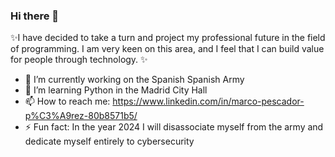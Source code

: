 ### Hi there 👋


 ✨I have decided to take a turn and project my professional future in the field of programming. I am very keen on this area, and I feel that I can build value for people through technology. ✨ 

- 🔭 I’m currently working on the Spanish Spanish Army
- 🌱 I’m learning Python in the Madrid City Hall
- 📫 How to reach me: https://www.linkedin.com/in/marco-pescador-p%C3%A9rez-80b8571b5/
- ⚡ Fun fact: In the year 2024 I will disassociate myself from the army and dedicate myself entirely to cybersecurity

